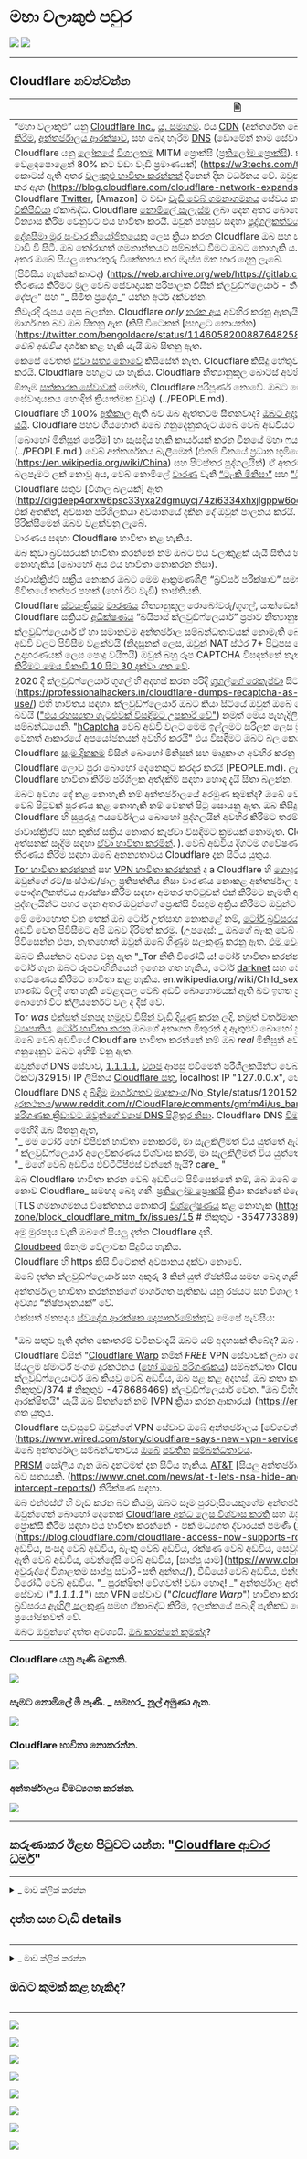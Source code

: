# මහා වලාකුළු පවුර


![](https://codeberg.org/crimeflare/cloudflare-tor/media/branch/master/image/itsreallythatbad.jpg)
![](https://codeberg.org/crimeflare/cloudflare-tor/media/branch/master/image/telegram/c81238387627b4bfd3dcd60f56d41626.jpg)

---


## Cloudflare නවත්වන්න


| 🖹 | 🖼 |
| --- | --- |
| “මහා වලාකුළු” යනු [Cloudflare Inc.](https://www.cloudflare.com/), [යූ. සමාගම](https://en.wikipedia.org/wiki/Cloudflare). එය [CDN](https://en.wikipedia.org/wiki/Content_delivery_network) (අන්තර්ගත බෙදාහැරීමේ ජාලය) සේවා, [DDoS අවම කිරීම](https://en.wikipedia.org/wiki/DDoS_mitigation), [අන්තර්ජාලය ආරක්ෂාව](https://en.wikipedia.org/wiki/Internet_security), සහ බෙදා හැරීම [DNS](https://en.wikipedia.org/wiki/Domain_Name_System) (ඩොමේන් නාම සේවාදායක) සේවා. | ![](https://codeberg.org/crimeflare/cloudflare-tor/media/branch/master/image/cloudflaredearuser.jpg) |
| Cloudflare යනු [ලෝකයේ](https://almanac.httparchive.org/en/2019/cdn) [විශාලතම](https://w3techs.com/technologies/history_overview/proxy) MITM ප්‍රොක්සි ([ප්‍රතිලෝම ප්‍රොක්සි](https://en.wikipedia.org/wiki/Reverse_proxy)). ක්ලවුඩ්ෆ්ලෙයාර් සතුව [සීඩීඑන් වෙළඳපොළෙන් 80% කට වඩා වැඩි ප්‍රමාණයක්) (https://w3techs.com/technologies/history_overview/proxy) කොටස් ඇති අතර [වලාකුළු භාවිතා කරන්නන්](../cloudflare_users/) දිනෙන් දින වර්ධනය වේ. ඔවුන් සිය ජාලය රටවල් 100 කට වඩා පුළුල් කර ඇත (https://blog.cloudflare.com/cloudflare-network-expands-to-more-than-100-countries/). Cloudflare [Twitter](https://en.wikipedia.org/wiki/Twitter), [Amazon] ට වඩා [වැඩි වෙබ් ගමනාගමනය](https://wp-rocket.me/blog/cloudflare-use-not/) සේවය කරයි. . .org/wiki/Instagram), [Bing](https://en.wikipedia.org/wiki/Bing_ (search_engine)) සහ [විකිපීඩියා](https://en.wikipedia.org/wiki/Wikipedia) ඒකාබද්ධ. Cloudflare [නොමිලේ සැලැස්ම](https://www.cloudflare.com/plans/) ලබා දෙන අතර බොහෝ අය තම සේවාදායකයන් නිසි ලෙස වින්‍යාස කිරීම වෙනුවට එය භාවිතා කරයි. ඔවුන් පහසුව සඳහා [පුද්ගලිකත්වය](https://en.wikipedia.org/wiki/Privacy) වෙළඳාම් කළහ. | ![](https://codeberg.org/crimeflare/cloudflare-tor/media/branch/master/image/cfmarketshare.jpg) |
| [දේශසීමා මුර සංචාර නියෝජිතයෙකු](https://www.cbp.gov/careers/bpa) ලෙස ක්‍රියා කරන Cloudflare ඔබ සහ සම්භවයක් ඇති වෙබ් සේවාදායකයා අතර වාඩි වී සිටී. ඔබ තෝරාගත් ගමනාන්තයට සම්බන්ධ වීමට ඔබට නොහැකි ය. ඔබ ක්ලවුඩ්ෆ්ලෙයාර් වෙත සම්බන්ධ වන අතර ඔබේ සියලු තොරතුරු විකේතනය කර මැස්ස මත භාර දෙනු ලැබේ. | ![](https://codeberg.org/crimeflare/cloudflare-tor/media/branch/master/image/border_patrol.jpg) |
| [පිවිසිය හැක්කේ කාටද) (https://web.archive.org/web/https://gitlab.com/iblech/tor-appeal/issues/1) තීරණය කිරීමට මූල වෙබ් සේවාදායක පරිපාලක විසින් ක්ලවුඩ්ෆ්ලෙයාර් - නියෝජිතයාට අවසර දුන්නේය. "_වෙබ් දේපල_" සහ "_ සීමිත ප්‍රදේශ_" යන්න අර්ථ දක්වන්න. | ![](https://codeberg.org/crimeflare/cloudflare-tor/media/branch/master/image/usershoulddecide.jpg) |
| නිවැරදි රූපය දෙස බලන්න. Cloudflare _only_ [නරක අය](https://en.wikipedia.org/wiki/Black_hat_ (computer_security)) අවහිර කරනු ඇතැයි ඔබ සිතනු ඇත. _Cloudflare සැමවිටම මාර්ගගත බව ඔබ සිතනු ඇත (කිසි විටෙකත් [පහළට නොයන්න) (https://twitter.com/bengoldacre/status/1146058200887648258)) _. _Legit බොට්ස් සහ [බඩගාමින්](https://en.wikipedia.org/wiki/Web_crawler) ඔබේ වෙබ් අඩවිය_ දර්ශක කළ හැකි යැයි ඔබ සිතනු ඇත. | ![](https://codeberg.org/crimeflare/cloudflare-tor/media/branch/master/image/howcfwork.jpg) |
| කෙසේ වෙතත් [ඒවා සත්‍ය නොවේ](../PEOPLE.md) කිසිසේත් නැත. Cloudflare කිසිදු හේතුවක් නොමැතිව අහිංසක මිනිසුන් අවහිර කරයි. Cloudflare පහළට යා හැකිය. Cloudflare නීත්‍යානුකූල බොට්ස් අවහිර කරයි. | ![](https://codeberg.org/crimeflare/cloudflare-tor/media/branch/master/image/cfdowncfcom.jpg) |
| ඕනෑම [සත්කාරක සේවාවක්](https://en.wikipedia.org/wiki/Web_hosting_service) මෙන්ම, Cloudflare පරිපූර්ණ නොවේ. ඔබට මෙම තිරය පෙනෙනු ඇත [ආරම්භක සේවාදායකය හොඳින් ක්‍රියාත්මක වුවද) (../PEOPLE.md). | ![](https://codeberg.org/crimeflare/cloudflare-tor/media/branch/master/image/cfdown2019.jpg) |
| Cloudflare හි 100% [අතිකාල](https://en.wikipedia.org/wiki/Uptime) ඇති බව ඔබ ඇත්තටම සිතනවාද? [ඔබට අදහසක් නැත](../PEOPLE.md) Cloudflare කී වතාවක් [පහළට යයි](https://www.zerohedge.com/markets/major-part-web-offline-cloudflare-suffers-outage). Cloudflare පහව ගියහොත් ඔබේ ගනුදෙනුකරුට ඔබේ වෙබ් අඩවියට පිවිසිය නොහැක. | ![](https://codeberg.org/crimeflare/cloudflare-tor/media/branch/master/image/cloudflareinternalerror.jpg) <br>![](https://codeberg.org/crimeflare/cloudflare-tor/media/branch/master/image/cloudflareoutage-2020.jpg) |
| [බොහෝ මිනිසුන් පෙරීම] හා සැසඳිය හැකි කාර්යයක් කරන [චීනයේ මහා ෆයර්වෝලය](https://www.comparitech.com/privacy-security-tools/blockedinchina/) වෙත මෙය හැඳින්වේ. (../PEOPLE.md ) වෙබ් අන්තර්ගතය බැලීමෙන් (එනම් චීනයේ ප්‍රධාන භූමියේ සිටින සියල්ලන්ම (https://en.wikipedia.org/wiki/China) සහ පිටස්තර පුද්ගලයින්) ඒ අතරම වෙනස් නොවන වෙබ් අඩවියක් දැකීමට බලපෑමට ලක් නොවූ අය, වෙබ් නොමිලේ [වාරණ](https://en.wikipedia.org/wiki/Internet_censorship) වැනි [“ටැංකි මිනිසා”](https://en.wikipedia.org/wiki/Tank_Man) සහ [ "ටියානන්මෙන් චතුරස්රයේ විරෝධතා"](https://en.wikipedia.org/wiki/1989_Tiananmen_Square_protests#Censorship_in_China). | ![](https://codeberg.org/crimeflare/cloudflare-tor/media/branch/master/image/cloudflarechina.jpg) |
| Cloudflare සතුව [විශාල බලයක්] ඇත (http://digdeep4orxw6psc33yxa2dgmuycj74zi6334xhxjlgppw6odvkzkiad.onion/ghost/mozilla.html). එක් අතකින්, අවසාන පරිශීලකයා අවසානයේ දකින දේ ඔවුන් පාලනය කරයි. Cloudflare නිසා වෙබ් අඩවිය පිරික්සීමෙන් ඔබව වළක්වනු ලැබේ. | ![](https://codeberg.org/crimeflare/cloudflare-tor/media/branch/master/image/onemorestep.jpg) |
| වාරණය සඳහා Cloudflare භාවිතා කළ හැකිය. | ![](https://codeberg.org/crimeflare/cloudflare-tor/media/branch/master/image/accdenied.jpg) |
| ඔබ කුඩා බ්‍රව්සරයක් භාවිතා කරන්නේ නම් ඔබට එය වලාකුළක් යැයි සිතිය හැකි ක්ලවුඩ්ෆ්ලෙයාර් වෙබ් අඩවිය බැලීමට නොහැකිය (බොහෝ අය එය භාවිතා නොකරන නිසා). | ![](https://codeberg.org/crimeflare/cloudflare-tor/media/branch/master/image/cfublock.jpg) |
| ජාවාස්ක්‍රිප්ට් සක්‍රීය නොකර ඔබට මෙම ආක්‍රමණශීලී “බ්‍රව්සර් පරීක්ෂාව” සමත් කළ නොහැක. මෙය ඔබගේ වටිනා ජීවිතයේ තත්පර පහක් (හෝ ඊට වැඩි) නාස්තියකි. | ![](https://codeberg.org/crimeflare/cloudflare-tor/media/branch/master/image/omsjsck.jpg) |
| Cloudflare [ස්වයංක්‍රීයව](https://twitter.com/itsybitsydots/status/1212691131508477952) [වාරණය](../PEOPLE.md) නීත්‍යානුකූල රොබෝවරු/ගූගල්, යාන්ඩෙක්ස්, යසි, සහ [API සේවාදායකයින්](../PEOPLE.md) . Cloudflare සක්‍රියව [අධීක්ෂණය](../PEOPLE.md) “බයිපාස් ක්ලවුඩ්ෆ්ලෙයාර්” ප්‍රජාව නීත්‍යානුකූල පර්යේෂණ බොට් බිඳ දැමීමේ අදහසින්. | ![](https://codeberg.org/crimeflare/cloudflare-tor/media/branch/master/image/cftestgoogle.jpg) |
| ක්ලවුඩ්ෆ්ලෙයාර් ඒ හා සමානවම අන්තර්ජාල සම්බන්ධතාවයක් නොමැති බොහෝ දෙනෙකුට එහි පිටුපස ඇති වෙබ් අඩවි වලට පිවිසීම වළක්වයි (නිදසුනක් ලෙස, ඔවුන් NAT ස්ථර 7+ පිටුපස හෝ එකම IP බෙදා ගැනීම විය හැකිය, උදාහරණයක් ලෙස පොදු වයිෆයි) ඔවුන් බහු රූප CAPTCHA විසඳන්නේ නැත්නම්. සමහර අවස්ථාවල, [ගූගල් තෘප්තිමත් කිරීමට මෙය විනාඩි 10 සිට 30 දක්වා ගත වේ](https://trac.torproject.org/projects/tor/ticket/23840). | ![](https://codeberg.org/crimeflare/cloudflare-tor/media/branch/master/image/googlerecaptcha.jpg) |
| 2020 දී ක්ලවුඩ්ෆ්ලෙයාර් ගූගල් හි අදහස් කරන පරිදි [ගූගල්ගේ රෙකැප්චා](https://en.wikipedia.org/wiki/Recaptcha) සිට [hCaptcha](https://en.wikipedia.org/wiki/HCaptcha) වෙත මාරු විය. ගාස්තු](https://professionalhackers.in/cloudflare-dumps-recaptcha-as-google-intends-to-charge-for-its-use/) එහි භාවිතය සඳහා. ක්ලවුඩ්ෆ්ලෙයාර් ඔබට කියා සිටියේ ඔවුන් ඔබේ පෞද්ගලිකත්වය ගැන සැලකිලිමත් වන බවයි (["එය රහස්‍යතා ගැටළුවක් විසඳීමට උපකාරී වේ"](https://blog.cloudflare.com/moving-from-recaptcha-to-hcaptcha/)) නමුත් මෙය පැහැදිලිවම බොරුවකි. ඒ සියල්ල මුදල් සම්බන්ධයෙනි. "[hCaptcha](https://www.hcaptcha.com/) වෙබ් අඩවි වලට මෙම ඉල්ලුමට සරිලන ලෙස මුදල් ඉපයීමට ඉඩ දෙන අතර බොට්ස් සහ වෙනත් ආකාරයේ අපයෝජනයන් අවහිර කරයි" එය විසඳීමට ඔබට බල කෙරෙයි. | ![](https://codeberg.org/crimeflare/cloudflare-tor/media/branch/master/image/fedup_fucking_hcaptcha.jpg) |
| Cloudflare [සෑම දිනකම](../PEOPLE.md) විසින් බොහෝ මිනිසුන් සහ මෘදුකාංග අවහිර කරනු ලැබේ. | ![](https://codeberg.org/crimeflare/cloudflare-tor/media/branch/master/image/omsnote.jpg) |
| Cloudflare ලොව පුරා බොහෝ දෙනෙකුට කරදර කරයි [PEOPLE.md). ලැයිස්තුව දෙස බලා ඔබේ වෙබ් අඩවියේ Cloudflare භාවිතා කිරීම පරිශීලක අත්දැකීම් සඳහා හොඳ දැයි සිතා බලන්න. | ![](https://codeberg.org/crimeflare/cloudflare-tor/media/branch/master/image/omsstream.jpg) |
| ඔබට අවශ්‍ය දේ කළ නොහැකි නම් අන්තර්ජාලයේ අරමුණ කුමක්ද? ඔබේ වෙබ් අඩවියට පිවිසෙන බොහෝ දෙනෙකුට වෙබ් පිටුවක් පූරණය කළ නොහැකි නම් වෙනත් පිටු සොයනු ඇත. ඔබ කිසිදු අමුත්තෙකු අවහිර නොකරනු ඇත, නමුත් Cloudflare හි සුපුරුදු ෆයර්වෝලය බොහෝ පුද්ගලයින් අවහිර කිරීමට තරම් දැඩි ය. | ![](https://codeberg.org/crimeflare/cloudflare-tor/media/branch/master/image/omsdroid.jpg) <br>![](https://codeberg.org/crimeflare/cloudflare-tor/media/branch/master/image/omsappl.jpg) |
| ජාවාස්ක්‍රිප්ට් සහ කුකීස් සක්‍රීය නොකර කැප්චා විසඳීමට ක්‍රමයක් නොමැත. Cloudflare යනු [හඳුනා ගැනීම](https://cryptome.org/2016/07/cloudflare-de-anons-tor.htm) [ඔබ](../PEOPLE.md) බ්‍රව්සර් අත්සනක් සෑදීම සඳහා [ඒවා භාවිතා කරමින්](../PEOPLE.md). ). වෙබ් අඩවිය දිගටම ගවේෂණය කිරීමට ඔබ සුදුසුකම් ලබන්නේද යන්න තීරණය කිරීම සඳහා ඔබේ අනන්‍යතාවය Cloudflare දැන සිටිය යුතුය. | ![](https://codeberg.org/crimeflare/cloudflare-tor/media/branch/master/image/cferr1010bsig.jpg) |
| [Tor භාවිතා කරන්නන්](https://www.torproject.org/) සහ [VPN භාවිතා කරන්නන්](https://airvpn.org/topic/23090-cloudflare-often-bans-my-ip-address/) ද a Cloudflare හි [ගොදුර](https://blog.torproject.org/trouble-cloudflare). මෙම විසඳුම් දෙකම භාවිතා කරන්නේ ඔවුන්ගේ රට/සංස්ථාව/ජාල ප්‍රතිපත්තිය නිසා වාරණය නොකළ අන්තර්ජාල පහසුකම් ලබා ගත නොහැකි හෝ ඔවුන්ගේ පෞද්ගලිකත්වය ආරක්ෂා කිරීම සඳහා අමතර තට්ටුවක් එක් කිරීමට කැමති අය විසිනි. Cloudflare නිර්ලජ්ජිතව එම පුද්ගලයින්ට පහර දෙන අතර ඔවුන්ගේ ප්‍රොක්සි විසඳුම අක්‍රිය කිරීමට ඔවුන්ට බල කරයි. | ![](https://codeberg.org/crimeflare/cloudflare-tor/media/branch/master/image/banvpn2.jpg) |
| මේ මොහොත වන තෙක් ඔබ ටෝර් උත්සාහ නොකළේ නම්, [ටෝර් බ්‍රව්සරය බාගත කරන්න](https://www.torproject.org/) සහ ඔබේ ප්‍රියතම වෙබ් අඩවි වෙත පිවිසීමට අපි ඔබව දිරිමත් කරමු. (උපදෙස්: _ ඔබගේ බැංකු වෙබ් අඩවියට හෝ රජයේ වෙබ් පිටුවට පිවිසෙන්න එපා, නැතහොත් ඔවුන් ඔබේ ගිණුම සලකුණු කරනු ඇත. [එම වෙබ් අඩවි සඳහා VPN භාවිතා කරන්න](https://www.vpngate.net/en/). ![](https://codeberg.org/crimeflare/cloudflare-tor/media/branch/master/image/banvpn.jpg) |
| ඔබට කියන්නට අවශ්‍ය වනු ඇත "_Tor නීති විරෝධී ය! ටෝර් භාවිතා කරන්නන් අපරාධකරුවන් ය! ටෝර් නරක ය! _". ටෝර් ගැන ඔබට රූපවාහිනියෙන් ඉගෙන ගත හැකිය, ටෝර් [darknet](https://en.wikipedia.org/wiki/Darknet) සහ වෙළඳ තුවක්කු, drugs ෂධ හෝ [චිඩ් අසභ්‍ය](https://) ගවේෂණය කිරීමට භාවිතා කළ හැකිය. en.wikipedia.org/wiki/Child_sexual_abuse_material). ඔබට එවැනි භාණ්ඩ මිලදී ගත හැකි වෙළඳපල වෙබ් අඩවි බොහොමයක් ඇති බව ඉහත ප්‍රකාශය සත්‍ය වන අතර, එම වෙබ් අඩවි බොහෝ විට ක්ලියර්නෙට් වල ද දිස් වේ. | ![](https://codeberg.org/crimeflare/cloudflare-tor/media/branch/master/image/whousetor.jpg) |
| Tor _was_ [එක්සත් ජනපද හමුදාව විසින් වැඩි දියුණු කරන ලදි](https://www.nrl.navy.mil/itd/chacs/dingledine-tor-second-generation-onion-router), නමුත් වර්තමාන ටෝර් සංවර්ධනය කරනු ලබන්නේ [Tor ව්‍යාපෘතිය]( https://www.torproject.org/). [ටෝර් භාවිතා කරන](https://blog.torproject.org/tor-misused-criminals) ඔබගේ අනාගත මිතුරන් ද ඇතුළුව බොහෝ පුද්ගලයින් සහ සංවිධාන ඇත. එබැවින්, ඔබ ඔබේ වෙබ් අඩවියේ Cloudflare භාවිතා කරන්නේ නම් ඔබ _real_ මිනිසුන් අවහිර කරයි. විභව මිත්‍රත්වය සහ ව්‍යාපාර ගනුදෙනුව ඔබට අහිමි වනු ඇත. | ![](https://codeberg.org/crimeflare/cloudflare-tor/media/branch/master/image/iusetor_alith.jpg) |
| ඔවුන්ගේ DNS සේවාව, [1.1.1.1](https://1.1.1.1/), [ව්‍යාජ](https://trac.torproject.org/projects/tor/) ආපසු එවීමෙන් පරිශීලකයින්ට වෙබ් අඩවියට පිවිසීමෙන් පෙරහන් කරයි. ටිකට්/32915) IP ලිපිනය [Cloudflare සතු](https://www.reddit.com/r/CloudFlare/comments/hiqm4u/no_cloudflare_website_is_loading/), localhost IP "127.0.0.x", හෝ කිසිවක් ආපසු ලබා නොදෙන්න . | ![](https://codeberg.org/crimeflare/cloudflare-tor/media/branch/master/image/cferr1016.jpg) <br>![](https://codeberg.org/crimeflare/cloudflare-tor/media/branch/master/image/cferr1016sp.jpg) |
| Cloudflare DNS ද [බිඳීම](https://twitter.com/bowranger/status/1213031783576428550) [මාර්ගගතව](https://twitter.com/jb510/status/1212521533907668992) [මෘදුකාංග](https://twitter.com)/No_Style/status/1201525422795710466) [සිට](https://twitter.com/daemuth/status/1187758306535903233) [ස්මාර්ට් ජංගම දුරකථනය](https://twitter.com/gregortorrence/status/1183102089439805441)/www.reddit.com/r/CloudFlare/comments/gmfm4i/us_bank_website_is_not_in_cloudflare_dns/) [පරිගණක ක්‍රීඩාවට ඔවුන්ගේ ව්‍යාජ DNS පිළිතුර නිසා](../PEOPLE.md). Cloudflare DNS [විමසිය නොහැක](../PEOPLE.md) සමහර බැංකු වෙබ් අඩවි. | ![](https://codeberg.org/crimeflare/cloudflare-tor/media/branch/master/image/cfdnsprob.jpg) <br>![](https://codeberg.org/crimeflare/cloudflare-tor/media/branch/master/image/dnsfailtest.jpg) |
| මෙහිදී ඔබ සිතනු ඇත, <br> "_ මම ටෝර් හෝ වීපීඑන් භාවිතා නොකරමි, මා සැලකිලිමත් විය යුත්තේ ඇයි? _" <br> "_ ක්ලවුඩ්ෆ්ලෙයාර් අලෙවිකරණය විශ්වාස කරමි, මා සැලකිලිමත් විය යුත්තේ ඇයි?" <br> "_ මගේ වෙබ් අඩවිය එච්ටීටීපීඑස් වන්නේ ඇයි? care_ "| ![](https://codeberg.org/crimeflare/cloudflare-tor/media/branch/master/image/annoyed.jpg) |
| ඔබ Cloudflare භාවිතා කරන වෙබ් අඩවියට පිවිසෙන්නේ නම්, ඔබ ඔබේ තොරතුරු වෙබ් අඩවි හිමිකරුට පමණක් නොව Cloudflare_ සමඟද බෙදා ගනී. [ප්‍රතිලෝම ප්‍රොක්සි](https://en.wikipedia.org/wiki/Reverse_proxy) ක්‍රියා කරන්නේ එලෙසයි. | ![](https://codeberg.org/crimeflare/cloudflare-tor/media/branch/master/image/prism_gfe.jpg) |
| [TLS ගමනාගමනය විකේතනය නොකර] [විශ්ලේෂණය](https://blog.cloudflare.com/the-csam-scanning-tool/) කළ නොහැක (https://github.com/nym-zone/block_cloudflare_mitm_fx/issues/15 # නිකුතුව -354773389). | ![](https://codeberg.org/crimeflare/cloudflare-tor/media/branch/master/image/cfhelp204144518.jpg) |
| අමු මුරපදය වැනි ඔබගේ සියලු දත්ත Cloudflare දනී. | ![](https://codeberg.org/crimeflare/cloudflare-tor/media/branch/master/image/cfhelpforum.jpg) |
| [Cloudbeed](https://en.wikipedia.org/wiki/Cloudbleed) ඕනෑම වේලාවක සිදුවිය හැකිය. | ![](https://codeberg.org/crimeflare/cloudflare-tor/media/branch/master/image/cfbloghtmledit.jpg) |
| Cloudflare හි https කිසි විටෙකත් අවසානය දක්වා නොවේ. | ![](https://codeberg.org/crimeflare/cloudflare-tor/media/branch/master/image/sniff2.gif) |
| ඔබේ දත්ත ක්ලවුඩ්ෆ්ලෙයාර් සහ අකුරු 3 කින් යුත් ඒජන්සිය සමඟ බෙදා ගැනීමට ඔබට ඇත්තටම අවශ්‍යද? | ![](https://codeberg.org/crimeflare/cloudflare-tor/media/branch/master/image/cfstrengthdata.jpg) |
| අන්තර්ජාල භාවිතා කරන්නන්ගේ මාර්ගගත පැතිකඩ යනු රජයට සහ විශාල තාක්ෂණික සමාගම්වලට මිලදී ගැනීමට අවශ්‍ය “නිෂ්පාදනයක්” වේ. | ![](https://codeberg.org/crimeflare/cloudflare-tor/media/branch/master/image/federalinterest.jpg) |
| එක්සත් ජනපදය [ස්වදේශ ආරක්ෂක දෙපාර්තමේන්තුව](https://www.dhs.gov/) මෙසේ පැවසීය: <br> <br> "ඔබ සතුව ඇති දත්ත කොතරම් වටිනවාදැයි ඔබට යම් අදහසක් තිබේද? ඔබ අපව විකුණන ක්‍රමයක් තිබේද? දත්ත?" | ![](https://codeberg.org/crimeflare/cloudflare-tor/media/branch/master/image/dhssaid.jpg) |
| Cloudflare විසින් "[Cloudflare Warp](https://blog.cloudflare.com/1111-warp-better-vpn/) නමින් _FREE_ VPN සේවාවක් ලබා දෙයි. ඔබ එය භාවිතා කරන්නේ නම්, ඔබගේ සියලුම ස්මාර්ට් ජංගම දුරකථනය ([හෝ ඔබේ පරිගණකය](https://techniapps.com/2019/09/26/download-cloudflare-warp-vpn-for-pc-windows-10-mac/)) සම්බන්ධතා Cloudflare සේවාදායක වෙත යවනු ලැබේ. ක්ලවුඩ්ෆ්ලෙයාර්ට ඔබ කියවූ වෙබ් අඩවිය, ඔබ පළ කළ අදහස්, ඔබ කතා කළේ කා සමඟද යන්න දැනගත හැකිය. නිකුතුව/374 # නිකුතුව -478686469) ක්ලවුඩ්ෆ්ලෙයාර් වෙත. "ඔබ විහිළුවක් කරනවාද? ක්ලවුඩ්ෆ්ලෙයාර් ආරක්ෂිතයි" යැයි ඔබ සිතන්නේ නම් [VPN ක්‍රියා කරන ආකාරය) (https://en.wikipedia.org/wiki/VPN) ඔබ ඉගෙන ගත යුතුය. | ![](https://codeberg.org/crimeflare/cloudflare-tor/media/branch/master/image/howvpnwork.jpg) |
| Cloudflare පැවසුවේ ඔවුන්ගේ VPN සේවාව ඔබේ අන්තර්ජාලය [වේගවත්] කරන බවයි (https://www.wired.com/story/cloudflare-says-new-vpn-service-wont-slow-you-down/). නමුත් VPN ඔබේ අන්තර්ජාල සම්බන්ධතාවය [ඔබේ](https://twitter.com/ExYakuza/status/1182317536089526273) [පවතින](https://twitter.com/waddling/status/1177615384616325120) [සම්බන්ධතාවය](https://techcrunch.com/2019/04/01/cloudflares-warp-is-a-vpn-that-might-actually-make-your-mobile-connection-better/). | ![](https://codeberg.org/crimeflare/cloudflare-tor/media/branch/master/image/notfastervpn.jpg) |
| [PRISM](https://en.wikipedia.org/wiki/PRISM_ (නිරීක්ෂණ_ප්‍රෝග්‍රෑම්)) සෝලිය ගැන ඔබ දැනටමත් දැන සිටිය හැකිය. [AT&T](https://en.wikipedia.org/wiki/AT%26T) [සියලු අන්තර්ජාල දත්ත පිටපත් කිරීමට] [NSA](https://en.wikipedia.org/wiki/National_Security_Agency) ට ඉඩ දෙන බව සත්‍යයකි. (https://www.cnet.com/news/at-t-lets-nsa-hide-and-surveil-in-plain-sight-the-intercept-reports/) නිරීක්ෂණ සඳහා. | ![](https://codeberg.org/crimeflare/cloudflare-tor/media/branch/master/image/prismattnsa.jpg) |
| ඔබ එන්එස්ඒ හි වැඩ කරන බව කියමු, ඔබට සෑම පුරවැසියෙකුගේම අන්තර්ජාල පැතිකඩක් අවශ්‍ය වේ. ඔබ දන්නවා ඔවුන්ගෙන් බොහෝ දෙනෙක් [Cloudflare අන්ධ ලෙස විශ්වාස කරති](https://twitter.com/search?q=Cloudflare&f=live) සහ ඔවුන්ගේ සමාගම් සේවාදායක සම්බන්ධතාවය ප්‍රොක්සි කිරීම සඳහා එය භාවිතා කරන්නේ - එක් මධ්‍යගත ද්වාරයක් පමණි ([SSH](https://blog.cloudflare.com/public-keys-are-not-enough-for-ssh-security/)/LeisureRDP ](https://blog.cloudflare.com/cloudflare-access-now-supports-rdp/)), පුද්ගලික වෙබ් අඩවිය, චැට් වෙබ් අඩවිය, සංසද වෙබ් අඩවිය, බැංකු වෙබ් අඩවිය, රක්ෂණ වෙබ් අඩවිය, සෙවුම් යන්ත්‍රය, රහසිගත සාමාජිකයින්ට පමණක් ඇති වෙබ් අඩවිය, වෙන්දේසි වෙබ් අඩවිය, [සාප්පු යාම](https://www.cloudflare.com/case-studies/shopify- අවුරුද්දේ විශාලතම සාප්පු සවාරි-සති අන්තය/), වීඩියෝ වෙබ් අඩවිය, එන්එස්එෆ්ඩබ්ලිව් වෙබ් අඩවිය සහ නීති විරෝධී වෙබ් අඩවිය. "_ සුරක්ෂිත! වේගවත්! වඩා හොඳ! _" අන්තර්ජාල අත්දැකීම් සඳහා ඔවුන් Cloudflare හි DNS සේවාව ("_1.1.1.1_") සහ VPN සේවාව ("_Cloudflare Warp_") භාවිතා කරන බව ඔබ දනී. පරිශීලකයාගේ IP ලිපිනය, බ්‍රව්සරය [ඇඟිලි සලකුණු](https://github.com/VeNoMouS/cloudscraper/issues/209#issuecomment-624853689) සමඟ ඒකාබද්ධ කිරීම, ඉලක්කයේ සබැඳි පැතිකඩ ගොඩනැගීමට කුකීස් සහ RAY-ID ප්‍රයෝජනවත් වේ. | ![](https://codeberg.org/crimeflare/cloudflare-tor/media/branch/master/image/edw_snow.jpg) |
| ඔබට ඔවුන්ගේ දත්ත අවශ්‍යයි. [ඔබ කරන්නේ කුමක්ද](https://www.reddit.com/r/privacy/comments/1gb0pa/how_prism_actually_works_1520_att_fiber_optic/)? | ![](https://codeberg.org/crimeflare/cloudflare-tor/media/branch/master/image/nsaslide_prismcorp.gif) |



### Cloudflare යනු පැණි බඳුනකි.

![](https://codeberg.org/crimeflare/cloudflare-tor/media/branch/master/image/honeypot.gif)

### සැමට නොමිලේ මී පැණි. _ සමහර_ නූල් අමුණා ඇත.

![](https://codeberg.org/crimeflare/cloudflare-tor/media/branch/master/image/iminurtls.jpg)

### Cloudflare භාවිතා නොකරන්න.

![](https://codeberg.org/crimeflare/cloudflare-tor/media/branch/master/image/shadycloudflare.jpg)

### අන්තර්ජාලය විමධ්‍යගත කරන්න.

![](https://codeberg.org/crimeflare/cloudflare-tor/media/branch/master/image/cfisnotanoption.jpg)

---


## කරුණාකර ඊළඟ පිටුවට යන්න: "[Cloudflare ආචාර ධර්ම](si.ethics.md)"

---

<details>
<summary> _ මාව ක්ලික් කරන්න

## දත්ත සහ වැඩි details
</summary>


මෙම ගබඩාව ටෝර් භාවිතා කරන්නන් සහ අනෙකුත් සීඩීඑන් අවහිර කරමින් "_ මහා ක්ලවුඩ්වෝල්_" පිටුපස ඇති වෙබ් අඩවි ලැයිස්තුවකි.


**දත්ත**
* [Cloudflare Inc.](../cloudflare_inc/)
* [Cloudflare භාවිතා කරන්නන්](../cloudflare_users/)
* [Cloudflare වසම්](../cloudflare_users/වසම්/)
* [වලාකුළු නොවන සීඩීඑන් භාවිතා කරන්නන්](../not_cloudflare/)
* [ටෝර් විරෝධී භාවිතා කරන්නන්](ප්‍රති-ටෝර්_යුසර්/)


![](https://codeberg.org/crimeflare/cloudflare-tor/media/branch/master/image/goodorbad.jpg)


** වැඩි details **
* [මිථ්‍යාව නාමාවලිය](../subfiles/myth_catalog.md)
* [මහා වලාකුළු] [article.txt) විසින් [Mr. ජෙෆ් ක්ලිෆ්](https://shitposter.club/users/jeffcliff)
  * ලෙස බාගත කරන්න: PDF [මෙහි](../pdf/2019-The_Great_Cloudwall.pdf), ePUB [here](../pdf/2019-ජෙෆ්_ක්ලිෆ්_ත_ග්‍රීට්_ක්ලෝඩ්වෝල්.පබ්)
  * CC0 ද්‍රව්‍යයේ ප්‍රකාශන හිමිකම් උල්ලං ment නය කිරීම හේතුවෙන් මුල් පොත් (ePUB) `BookRix GmbH` විසින් මකා දමන ලදි.
* [පැඩ්ලොක් නිරූපකය මඟින් නිර්නාමික විසින් ස්ථාපනය කරන ලද ආරක්ෂිත SSL සම්බන්ධතාවයක් පෙන්නුම් කරයි (https://bugs.debian.org/cgi-bin/bugreport.cgi?bug=831835)
* [ගෝලීය ක්‍රියාකාරී සතුරා වලාකුළු අවහිර කරන්න](https://trac.torproject.org/projects/tor/ticket/24351) nym-zone
  * ටිකට් පත බොහෝ වාරයක් විනාශ විය.
  * [ටෝර් ව්‍යාපෘතිය](https://lists.torproject.org/pipermail/anti-censorship-team/2020-May/000098.html) විසින් මකාදමා ඇත. [ටිකට් 34175] බලන්න (https://trac.torproject.org/projects/tor/ticket/34175).
  * අවසන් [සංරක්ෂිත ටිකට් 24351](https://web.archive.org/web/20200301013104/https://trac.torproject.org/projects/tor/ticket/24351)
* [Cloudflare සමඟ ඇති ගැටළුව](https://github.com/privacytoolsIO/privacytools.io/issues/374#issuecomment-460077544) libBletchley විසිනි
  * ඔවුන් අතීතයේ ක්ලවුඩ්ෆ්ලෙයාර් භාවිතා කර ඇත. [එකතු කරන ලදි](https://github.com/privacytools/privacytools.io/pull/1205) CF-tor නමුත් [එය ඉවත් කර ඇත) (https://github.com/privacytools/privacytools.io/pull/1804).
* [Cloudflare Watch](http://www.crimeflare.org:82/)
* [විවේචන හා මතභේද](https://en.wikipedia.org/wiki/Cloudflare#Criticism_and_controwsies) විකිපීඩියාව
* [අන්තර්ජාලය පාලනය කිරීම, කේන්ද්‍රගත කිරීම සහ වාරණය කිරීම සඳහා යුද්ධයේ තවත් වැදගත් දිනයක්.](https://www.reddit.com/r/privacy/comments/b8dptl/another_landmark_day_in_the_war_to_control/) TheGoldenGoose88888
* [එක් සේවාවක් මත පමණක් රඳා සිටීමේ අවාසිය](https://twitter.com/w3Nicolas/status/1134529316904153089) ([DO යනු CF](https://www.digwebinterface.com/?hostnames=ns1.digitalocean.com % 0D% 0Ans2.digitalocean.com% 0D% 0Ans3.digitalocean.com% 0D% 0Awww.digitalocean.com & type = A & ns = resolutionver & useresolver = 8.8.4.4 & nameservers =))

![](https://codeberg.org/crimeflare/cloudflare-tor/media/branch/master/image/watcloudflare.jpg)


</details>

---

<details>
<summary> _ මාව ක්ලික් කරන්න

## ඔබට කුමක් කළ හැකිද?
</summary>

* [අපගේ නිර්දේශිත ක්‍රියා ලැයිස්තුව](../ACTION.md) කියවා එය ඔබේ මිතුරන් සමඟ බෙදා ගන්න.

* [වෙනත් පරිශීලකයාගේ කටහ]](../PEOPLE.md) කියවා ඔබේ අදහස් ලියන්න.

* [ඇන්සෙරෝ](https://ansero.wodferndripvpe6ib4uz4rtngrnzichnirgn7t5x64gxcyroopbhsuqd.onion/) ([clearnet](https://ansero.eu.org/)) හෝ [Searxes: Ssxx.onion/) ([clearnet](https://crimeflare.eu.org/)).

* වසම් ලැයිස්තුව යාවත්කාලීන කරන්න: [ලැයිස්තු උපදෙස්](උපදෙස්. එම්ඩී).

* [ඉතිහාසයට](../HISTORY.md) Cloudflare හෝ ව්‍යාපෘති ආශ්‍රිත සිදුවීමක් එක් කරන්න.

* නව [මෙවලම/ස්ක්‍රිප්ට්](මෙවලම/) උත්සාහ කර ලියන්න.

* කියවීමට [PDF/ePUB](../pdf/) කිහිපයක් මෙන්න.


---

### ව්‍යාජ ගිණුම් ගැන

ට්විටර්, ෆේස්බුක්, පැට්රියන්, ඕපන් කොලෙක්ටිව්, ගම්මාන යනාදී වශයෙන් අපගේ නිල නාලිකා ලෙස පෙනී සිටින ව්‍යාජ ගිණුම් පවතින බව අපරාධකරුවන් දනී.
** අපි කිසි විටෙකත් ඔබගේ විද්‍යුත් ලිපිනය අසන්නේ නැත.
අපි කවදාවත් ඔබේ නම අහන්නේ නැහැ.
අපි කිසි විටෙකත් ඔබගේ අනන්‍යතාවය විමසන්නේ නැත.
අපි කිසි විටෙකත් ඔබේ ස්ථානය විමසන්නේ නැත.
අපි කවදාවත් ඔබේ පරිත්‍යාගය ඉල්ලන්නේ නැහැ.
අපි කවදාවත් ඔබේ සමාලෝචනය ඉල්ලන්නේ නැහැ.
අපි කවදාවත් ඔබෙන් ඉල්ලා සිටින්නේ සමාජ මාධ්‍ය ඔස්සේ අනුගමනය නොකරන ලෙසයි.
අපි කවදාවත් ඔබේ සමාජ මාධ්‍යයෙන් අහන්නේ නැහැ. **

# ව්‍යාජ ගිණුම් විශ්වාස නොකරන්න.


---

![](https://codeberg.org/crimeflare/cloudflare-tor/media/branch/master/image/wtfcf.jpg)

![](https://codeberg.org/crimeflare/cloudflare-tor/media/branch/master/image/omsirl.jpg)
![](https://codeberg.org/crimeflare/cloudflare-tor/media/branch/master/image/whydoihavetosolveacaptcha.jpg)
![](https://codeberg.org/crimeflare/cloudflare-tor/media/branch/master/image/fixthedamn.jpg)
![](https://codeberg.org/crimeflare/cloudflare-tor/media/branch/master/image/imnotarobot.jpg)

</details>

---


![](https://codeberg.org/crimeflare/cloudflare-tor/media/branch/master/image/twe_lb.jpg)

![](https://codeberg.org/crimeflare/cloudflare-tor/media/branch/master/image/twe_dz.jpg)

![](https://codeberg.org/crimeflare/cloudflare-tor/media/branch/master/image/twe_jb.jpg)

![](https://codeberg.org/crimeflare/cloudflare-tor/media/branch/master/image/twe_ial.jpg)

![](https://codeberg.org/crimeflare/cloudflare-tor/media/branch/master/image/twe_eptg.jpg)

![](https://codeberg.org/crimeflare/cloudflare-tor/media/branch/master/image/eastdakota_1273277839102656515.jpg)

![](https://codeberg.org/crimeflare/cloudflare-tor/media/branch/master/image/stopcf.jpg)

![](https://codeberg.org/crimeflare/cloudflare-tor/media/branch/master/image/peopledonotthink.jpg)